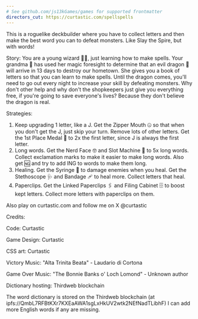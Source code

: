```yaml
---
# See github.com/js13kGames/games for supported frontmatter
directors_cut: https://curtastic.com/spellspells
---
```

This is a roguelike deckbuilder where you have to collect letters and then make the best word you can to defeat monsters. Like Slay the Spire, but with words!

Story:
You are a young wizard 🧙‍♂️, just learning how to make spells. Your grandma 👵 has used her magic foresight to determine that an evil dragon 🐉 will arrive in 13 days to destroy our hometown. She gives you a book of letters so that you can learn to make spells. Until the dragon comes, you'll need to go out every night to increase your skill by defeating monsters. Why don't other help and why don't the shopkeepers just give you everything free, if you're going to save everyone's lives? Because they don't believe the dragon is real.

Strategies:
1. Keep upgrading 1 letter, like a J. Get the Zipper Mouth 🤐 so that when you don't get the J, just skip your turn. Remove lots of other letters. Get the 1st Place Medal 🥇 to 2x the first letter, since J is always the first letter.
2. Long words. Get the Nerd Face 🤓 and Slot Machine 🎰 to 5x long words. Collect exclamation marks to make it easier to make long words. Also get 🆖 and try to add ING to words to make them long.
3. Healing. Get the Syringe 💉 to damage enemies when you heal. Get the Stethoscope 🩺 and Bandage 🩹 to heal more. Collect letters that heal.
4. Paperclips. Get the Linked Paperclips 🖇 and Filing Cabinet 🗄 to boost kept letters. Collect more letters with paperclips on them.

Also play on curtastic.com and follow me on X @curtastic

Credits:

Code: Curtastic

Game Design: Curtastic

CSS art: Curtastic

Victory Music: "Alta Trinita Beata" - Laudario di Cortona

Game Over Music: "The Bonnie Banks o' Loch Lomond" - Unknown author

Dictionary hosting: Thirdweb blockchain

The word dictionary is stored on the Thirdweb blockchain (at ipfs://QmbL7RFBtKXr7KXEaAWA1sgLxHkUV2wtk2NEfNadTLibhF) I can add more English words if any are missing.
